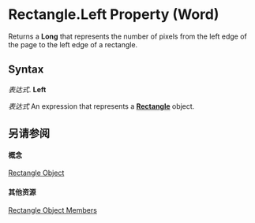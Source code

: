 
# Rectangle.Left Property (Word)

Returns a  **Long** that represents the number of pixels from the left edge of the page to the left edge of a rectangle.


## Syntax

 _表达式_. **Left**

 _表达式_ An expression that represents a **[Rectangle](90ad4f48-2051-38f9-9b2e-a14bd38478be.md)** object.


## 另请参阅


#### 概念


[Rectangle Object](90ad4f48-2051-38f9-9b2e-a14bd38478be.md)
#### 其他资源


[Rectangle Object Members](http://msdn.microsoft.com/library/0100767b-7e71-a34b-4051-1de890574f82%28Office.15%29.aspx)